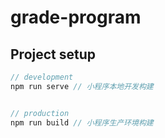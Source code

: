 # grade-program

## Project setup

```javascript
// development
npm run serve // 小程序本地开发构建


// production
npm run build // 小程序生产环境构建

```
